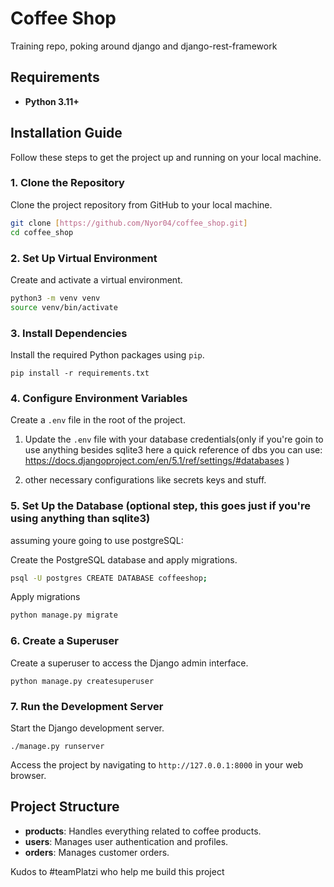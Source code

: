 Coffee Shop
===========

Training repo, poking around django and django-rest-framework

Requirements
------------


*   **Python 3.11+**

Installation Guide
------------------

Follow these steps to get the project up and running on your local machine.

### 1\. Clone the Repository

Clone the project repository from GitHub to your local machine.

```bash
git clone [https://github.com/Nyor04/coffee_shop.git]
cd coffee_shop
```

### 2\. Set Up Virtual Environment

Create and activate a virtual environment.


```bash
python3 -m venv venv 
source venv/bin/activate 
```

### 3\. Install Dependencies

Install the required Python packages using `pip`.

`pip install -r requirements.txt`

### 4\. Configure Environment Variables

Create a `.env` file in the root of the project.

  1) Update the `.env` file with your database credentials(only if you're goin to use anything besides sqlite3
     here a quick reference of dbs you can use: https://docs.djangoproject.com/en/5.1/ref/settings/#databases )
     
  3) other necessary configurations like secrets keys and stuff.

### 5\. Set Up the Database (optional step, this goes just if you're using anything than sqlite3)
assuming youre going to use postgreSQL:

Create the PostgreSQL database and apply migrations.

```bash
psql -U postgres CREATE DATABASE coffeeshop;
```
Apply migrations 

```bash
python manage.py migrate
```

### 6\. Create a Superuser

Create a superuser to access the Django admin interface.


```
python manage.py createsuperuser
```

### 7\. Run the Development Server

Start the Django development server.

```
./manage.py runserver
```

Access the project by navigating to `http://127.0.0.1:8000` in your web browser.

Project Structure
-----------------

*   **products**: Handles everything related to coffee products.
*   **users**: Manages user authentication and profiles.
*   **orders**: Manages customer orders.

Kudos to #teamPlatzi who help me build this project
